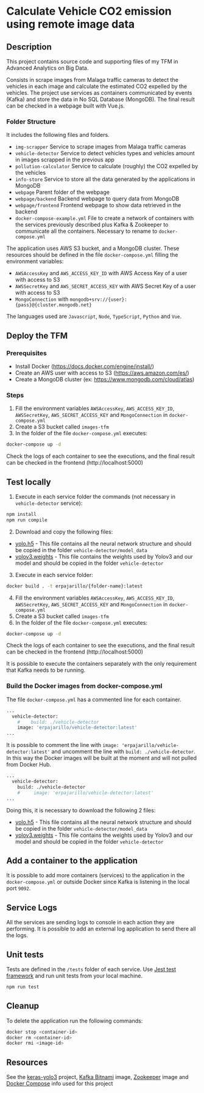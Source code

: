 # Calculate Vehicle CO2 emission using remote image data

## Description
This project contains source code and supporting files of my TFM in Advanced Analytics on Big Data. 

Consists in scrape images from Malaga traffic cameras to detect the vehicles in each image and calculate the estimated
CO2 expelled by the vehicles.
The project use services as containers communicated by events (Kafka) and store the data in No SQL Database (MongoDB).
The final result can be checked in a webpage built with Vue.js.

### Folder Structure

It includes the following files and folders.

- `img-scrapper` Service to scrape images from Malaga traffic cameras
- `vehicle-detector` Service to detect vehicles types and vehicles amount in images scrapped in the previous app
- `pollution-calculator` Service to calculate (roughly) the CO2 expelled by the vehicles
- `info-store` Service to store all the data generated by the applications in MongoDB
- `webpage` Parent folder of the webpage
- `webpage/backend` Backend webpage to query data from MongoDB
- `webpage/frontend` Frontend webpage to show data retrieved in the backend
- `docker-compose-example.yml` File to create a network of containers with the services previously described plus 
  Kafka & Zookeeper to communicate all the containers. Necessary to rename to `docker-compose.yml`
  
The application uses AWS S3 bucket, and a MongoDB cluster. 
These resources should be defined in the file `docker-compose.yml` filling the environment variables:
- `AWSAccessKey` and `AWS_ACCESS_KEY_ID` with AWS Access Key of a user with access to S3
- `AWSSecretKey` and `AWS_SECRET_ACCESS_KEY` with AWS Secret Key of a user with access to S3
- `MongoConnection` with `mongodb+srv://{user}:{pass}@{cluster.mongodb.net}`

The languages used are `Javascript`, `Node`, `TypeScript`, `Python` and `Vue`.

## Deploy the TFM

### Prerequisites

- Install Docker (https://docs.docker.com/engine/install/)
- Create an AWS user with access to S3 (https://aws.amazon.com/es/)
- Create a MongoDB cluster (ex: https://www.mongodb.com/cloud/atlas)

### Steps

1. Fill the environment variables `AWSAccessKey`, `AWS_ACCESS_KEY_ID`, `AWSSecretKey`, `AWS_SECRET_ACCESS_KEY` 
   and `MongoConnection` in `docker-compose.yml`
2. Create a S3 bucket called `images-tfm`
3. In the folder of the file `docker-compose.yml` executes:
```bash
docker-compose up -d
```

Check the logs of each container to see the executions, and the final result can be checked in the frontend
(http://localhost:5000)

## Test locally

1. Execute in each service folder the commands (not necessary in `vehicle-detector` service):
```bash
npm install
npm run compile
```
2. Download and copy the following files:
- [yolo.h5](https://images-tfm.s3-eu-west-1.amazonaws.com/model-files/yolo.h5) -
  This file contains all the neural network structure and should be copied in the folder `vehicle-detector/model_data`
- [yolov3.weights](https://images-tfm.s3-eu-west-1.amazonaws.com/model-files/yolov3.weights) -
  This file contains the weights used by Yolov3 and our model and should be copied in the folder `vehicle-detector`
3. Execute in each service folder:
```bash
docker build . -t erpajarillo/{folder-name}:latest
```
4. Fill the environment variables `AWSAccessKey`, `AWS_ACCESS_KEY_ID`, `AWSSecretKey`, `AWS_SECRET_ACCESS_KEY`
   and `MongoConnection` in `docker-compose.yml`
5. Create a S3 bucket called `images-tfm`
6. In the folder of the file `docker-compose.yml` executes:
```bash
docker-compose up -d
```

Check the logs of each container to see the executions, and the final result can be checked in the frontend 
(http://localhost:5000)

It is possible to execute the containers separately with the only requirement that Kafka needs to be running.

### Build the Docker images from docker-compose.yml

The file `docker-compose.yml` has a commented line for each container.
```bash
...  
  vehicle-detector:
    #    build: ./vehicle-detector
    image: 'erpajarillo/vehicle-detector:latest'
...
```

It is possible to comment the line with `image: 'erpajarillo/vehicle-detector:latest'` and uncomment the line with
`build: ./vehicle-detector`. In this way the Docker images will be built at the moment and will not pulled from
Docker Hub.
```bash
...
  vehicle-detector:
    build: ./vehicle-detector
    #     image: 'erpajarillo/vehicle-detector:latest'
...
```

Doing this, it is necessary to download the following 2 files:
- [yolo.h5](https://images-tfm.s3-eu-west-1.amazonaws.com/model-files/yolo.h5) -
  This file contains all the neural network structure and should be copied in the folder `vehicle-detector/model_data`
- [yolov3.weights](https://images-tfm.s3-eu-west-1.amazonaws.com/model-files/yolov3.weights) -
  This file contains the weights used by Yolov3 and our model and should be copied in the folder `vehicle-detector`
  
## Add a container to the application

It is possible to add more containers (services) to the application in the `docker-compose.yml` or outside Docker since
Kafka is listening in the local port `9092`.

## Service Logs

All the services are sending logs to console in each action they are performing. It is possible to add an external log
application to send there all the logs.

## Unit tests

Tests are defined in the `/tests` folder of each service.
Use [Jest test framework](https://jestjs.io/) and run unit tests from your local machine.

```bash
npm run test
```

## Cleanup

To delete the application run the following commands:

```bash
docker stop <container-id>
docker rm <container-id>
docker rmi <image-id>
```

## Resources

See the 
[keras-yolo3](https://github.com/qqwweee/keras-yolo3) project, 
[Kafka Bitnami](https://hub.docker.com/r/bitnami/kafka/) image,
[Zookeeper](https://hub.docker.com/r/bitnami/zookeeper) image and
[Docker Compose](https://docs.docker.com/compose/) info
used for this project
